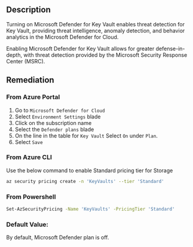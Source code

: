 ## Description

Turning on Microsoft Defender for Key Vault enables threat detection for Key Vault, providing threat intelligence, anomaly detection, and behavior analytics in the Microsoft Defender for Cloud.

Enabling Microsoft Defender for Key Vault allows for greater defense-in-depth, with threat detection provided by the Microsoft Security Response Center (MSRC).

## Remediation

### From Azure Portal

  1. Go to `Microsoft Defender for Cloud`
  2. Select `Environment Settings` blade
  3. Click on the subscription name
  4. Select the `Defender plans` blade
  5. On the line in the table for `Key Vault` Select `On` under `Plan`.
  6. Select `Save`

### From Azure CLI

Use the below command to enable Standard pricing tier for Storage

```bash
az security pricing create -n 'KeyVaults' --tier 'Standard'
```

### From Powershell

```bash
Set-AzSecurityPricing -Name 'KeyVaults' -PricingTier 'Standard'
```

### Default Value:

By default, Microsoft Defender plan is off.